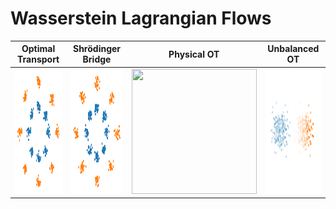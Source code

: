 # Wasserstein Lagrangian Flows

|Optimal Transport|Shrödinger Bridge|Physical OT|Unbalanced OT|
|:--:|:--:|:--:|:--:|
|<img src="https://github.com/necludov/wl-mechanics/blob/main/assets/gifs/ot_wo_grid.gif" width="200" height="200">|<img src="https://github.com/necludov/wl-mechanics/blob/main/assets/gifs/sb.gif" width="200" height="200">|<img src="https://github.com/necludov/wl-mechanics/blob/main/assets/gifs/phot.gif" width="200" height="200">|<img src="https://github.com/necludov/wl-mechanics/blob/main/assets/gifs/ubot.gif" width="200" height="200">|

